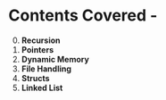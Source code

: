 # Contents Covered -
0. **Recursion**
1. **Pointers**
2. **Dynamic Memory**
3. **File Handling**
4. **Structs**
5. **Linked List**
